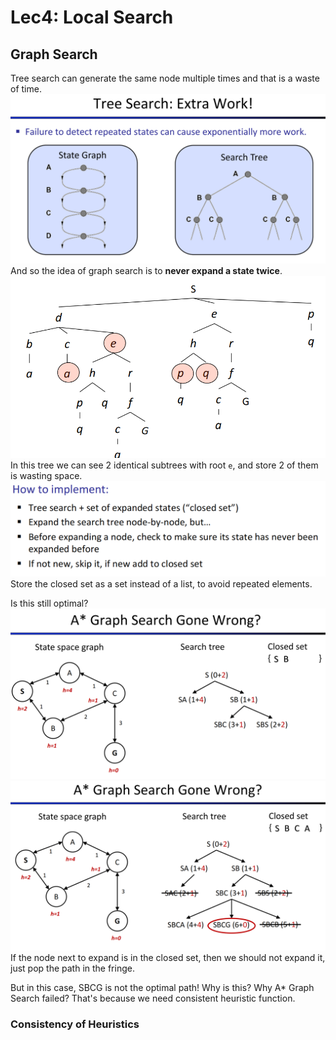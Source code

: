 # Lec4: Local Search
## Graph Search
Tree search can generate the same node multiple times and that is a waste of time.
![1758970703574](image/lec4/1758970703574.png)
And so the idea of graph search is to **never expand a state twice**.
![1758970798350](image/lec4/1758970798350.png)
In this tree we can see 2 identical subtrees with root `e`, and store 2 of them is wasting space.
![1758970880791](image/lec4/1758970880791.png)
Store the closed set as a set instead of a list, to avoid repeated elements.

Is this still optimal?
![1758971156141](image/lec4/1758971156141.png)
![1758971312806](image/lec4/1758971312806.png)
If the node next to expand is in the closed set, then we should not expand it, just pop the path in the fringe.

But in this case, SBCG is not the optimal path! Why is this? Why A* Graph Search failed?
That's because we need consistent heuristic function.

### Consistency of Heuristics


